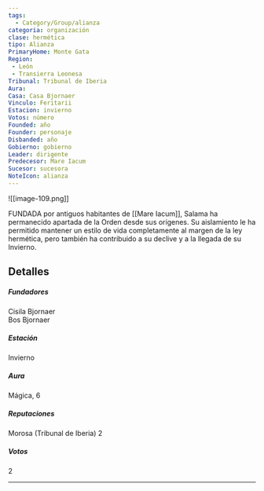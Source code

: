 ```yaml
---
tags:
  - Category/Group/alianza
categoria: organización
clase: hermética
tipo: Alianza
PrimaryHome: Monte Gata 
Region:
 - León 
 - Transierra Leonesa 
Tribunal: Tribunal de Iberia 
Aura: 
Casa: Casa Bjornaer 
Vinculo: Feritarii 
Estacion: invierno 
Votos: número
Founded: año
Founder: personaje
Disbanded: año
Gobierno: gobierno
Leader: dirigente
Predecesor: Mare Iacum
Sucesor: sucesora
NoteIcon: alianza
---
```

![[image-109.png]] 

FUNDADA por antiguos habitantes de [[Mare Iacum]], Salama ha permanecido apartada de la Orden desde sus orígenes. Su aislamiento le ha permitido mantener un estilo de vida completamente al margen de la ley hermética, pero también ha contribuido a su declive y a la llegada de su Invierno.
<h2>Detalles</h2>
<p></p><h5>Fundadores</h5>
Cisila Bjornaer
<br />
Bos Bjornaer
<h5>Estación</h5>
Invierno
<h5>Aura</h5>
Mágica, 6
<h5>Reputaciones</h5>
Morosa (Tribunal de Iberia) 2
<h5>Votos</h5>
2<p></p><hr /></section>